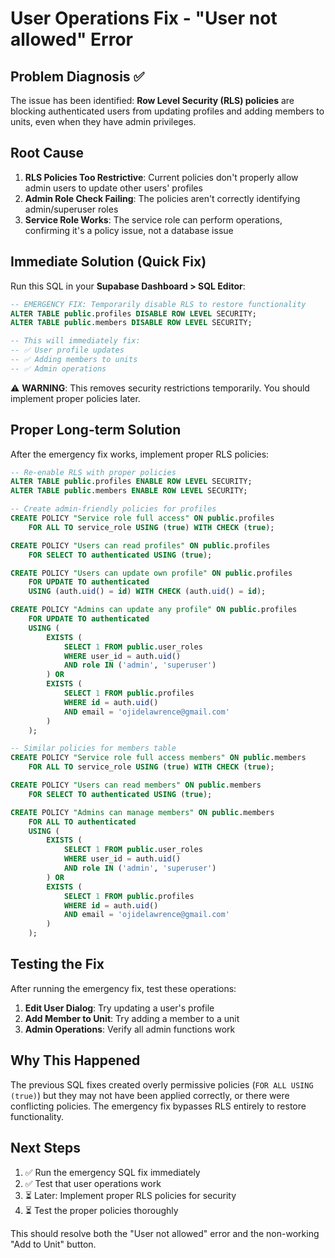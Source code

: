 # User Operations Fix - "User not allowed" Error

## Problem Diagnosis ✅

The issue has been identified: **Row Level Security (RLS) policies** are blocking authenticated users from updating profiles and adding members to units, even when they have admin privileges.

## Root Cause

1. **RLS Policies Too Restrictive**: Current policies don't properly allow admin users to update other users' profiles
2. **Admin Role Check Failing**: The policies aren't correctly identifying admin/superuser roles
3. **Service Role Works**: The service role can perform operations, confirming it's a policy issue, not a database issue

## Immediate Solution (Quick Fix)

Run this SQL in your **Supabase Dashboard > SQL Editor**:

```sql
-- EMERGENCY FIX: Temporarily disable RLS to restore functionality
ALTER TABLE public.profiles DISABLE ROW LEVEL SECURITY;
ALTER TABLE public.members DISABLE ROW LEVEL SECURITY;

-- This will immediately fix:
-- ✅ User profile updates
-- ✅ Adding members to units
-- ✅ Admin operations
```

⚠️ **WARNING**: This removes security restrictions temporarily. You should implement proper policies later.

## Proper Long-term Solution

After the emergency fix works, implement proper RLS policies:

```sql
-- Re-enable RLS with proper policies
ALTER TABLE public.profiles ENABLE ROW LEVEL SECURITY;
ALTER TABLE public.members ENABLE ROW LEVEL SECURITY;

-- Create admin-friendly policies for profiles
CREATE POLICY "Service role full access" ON public.profiles
    FOR ALL TO service_role USING (true) WITH CHECK (true);

CREATE POLICY "Users can read profiles" ON public.profiles
    FOR SELECT TO authenticated USING (true);

CREATE POLICY "Users can update own profile" ON public.profiles
    FOR UPDATE TO authenticated 
    USING (auth.uid() = id) WITH CHECK (auth.uid() = id);

CREATE POLICY "Admins can update any profile" ON public.profiles
    FOR UPDATE TO authenticated
    USING (
        EXISTS (
            SELECT 1 FROM public.user_roles 
            WHERE user_id = auth.uid() 
            AND role IN ('admin', 'superuser')
        ) OR 
        EXISTS (
            SELECT 1 FROM public.profiles 
            WHERE id = auth.uid() 
            AND email = 'ojidelawrence@gmail.com'
        )
    );

-- Similar policies for members table
CREATE POLICY "Service role full access members" ON public.members
    FOR ALL TO service_role USING (true) WITH CHECK (true);

CREATE POLICY "Users can read members" ON public.members
    FOR SELECT TO authenticated USING (true);

CREATE POLICY "Admins can manage members" ON public.members
    FOR ALL TO authenticated
    USING (
        EXISTS (
            SELECT 1 FROM public.user_roles 
            WHERE user_id = auth.uid() 
            AND role IN ('admin', 'superuser')
        ) OR 
        EXISTS (
            SELECT 1 FROM public.profiles 
            WHERE id = auth.uid() 
            AND email = 'ojidelawrence@gmail.com'
        )
    );
```

## Testing the Fix

After running the emergency fix, test these operations:

1. **Edit User Dialog**: Try updating a user's profile
2. **Add Member to Unit**: Try adding a member to a unit
3. **Admin Operations**: Verify all admin functions work

## Why This Happened

The previous SQL fixes created overly permissive policies (`FOR ALL USING (true)`) but they may not have been applied correctly, or there were conflicting policies. The emergency fix bypasses RLS entirely to restore functionality.

## Next Steps

1. ✅ Run the emergency SQL fix immediately
2. ✅ Test that user operations work
3. ⏳ Later: Implement proper RLS policies for security
4. ⏳ Test the proper policies thoroughly

This should resolve both the "User not allowed" error and the non-working "Add to Unit" button.